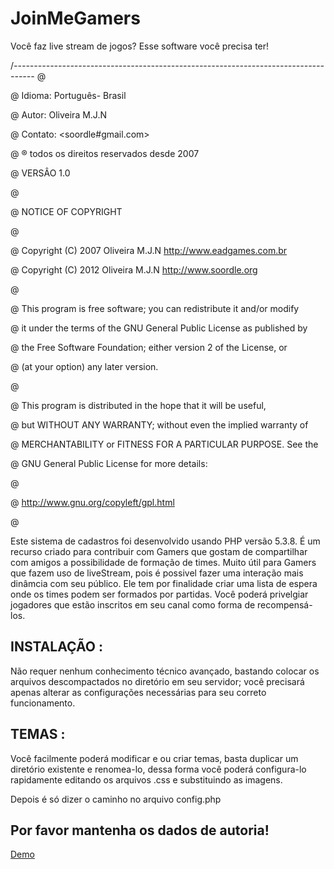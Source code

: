 # JoinMeGamers
Você faz live stream de jogos? Esse software você precisa ter!

/*-----------------------------------------------------------------------------------*
@ 	

@		Idioma: Português- Brasil	            						 

@		Autor: 	Oliveira M.J.N

@		Contato: <soordle#gmail.com>							                     								 	 

@       ® todos os direitos reservados desde 2007  

@       VERSÂO 1.0     								 

@

@ NOTICE OF COPYRIGHT

@

@ Copyright (C) 2007  Oliveira M.J.N  http://www.eadgames.com.br        

@ Copyright (C) 2012  Oliveira M.J.N  http://www.soordle.org                    

@

@ This program is free software; you can redistribute it and/or modify  

@ it under the terms of the GNU General Public License as published by  

@ the Free Software Foundation; either version 2 of the License, or     

@ (at your option) any later version.                                   

@

@ This program is distributed in the hope that it will be useful,       

@ but WITHOUT ANY WARRANTY; without even the implied warranty of        

@ MERCHANTABILITY or FITNESS FOR A PARTICULAR PURPOSE.  See the         

@ GNU General Public License for more details:                          

@

@          http://www.gnu.org/copyleft/gpl.html                         

@                                                                       


Este sistema de cadastros foi desenvolvido usando PHP versão 5.3.8.
É um recurso criado para contribuir com Gamers que gostam de compartilhar com amigos a possibilidade de formação de times.
Muito útil para Gamers que fazem uso de liveStream, pois é possivel fazer uma interação mais dinâmcia com seu público.
Ele tem por finalidade criar uma lista de espera onde os times podem ser formados por partidas.
Você poderá privelgiar jogadores que estão inscritos em seu canal como forma de recompensá-los. 

INSTALAÇÃO : 
-----------------------------
Não requer nenhum conhecimento técnico avançado, bastando colocar os arquivos descompactados no diretório em seu servidor;  você precisará apenas alterar as configurações necessárias para seu correto funcionamento.

 TEMAS : 
-----------------------------
 Você facilmente poderá modificar e ou criar temas, basta duplicar um diretório existente e renomea-lo, dessa forma você poderá configura-lo  rapidamente editando os arquivos .css e substituindo as imagens. 
 
 Depois é só dizer o caminho no arquivo config.php
 
Por favor mantenha os dados de autoria!
--------------------------------------------

<a href="http://www.katwo.com.br/chamaeukatwo" target="_blank">Demo</a>

